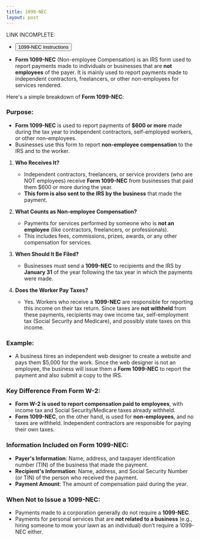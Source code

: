 ```yaml
---
title: 1099-NEC
layout: post
---
```


LINK INCOMPLETE:
<script> function buttonIrsForms() { window.open("https://mcc-us.github.io/ea/others/view.p4491i1099-mec"); } </script>
- <button onclick="buttonIrsForms()">1099-NEC Instructions</button>


- **Form 1099-NEC** (Non-employee Compensation) is an IRS form used to report payments made to individuals or businesses that are **not employees** of the payer. It is mainly used to report payments made to independent contractors, freelancers, or other non-employees for services rendered.

Here's a simple breakdown of **Form 1099-NEC**:

### Purpose:
- **Form 1099-NEC** is used to report payments of **$600 or more** made during the tax year to independent contractors, self-employed workers, or other non-employees.
- Businesses use this form to report **non-employee compensation** to the IRS and to the worker.

1. **Who Receives It?**
   - Independent contractors, freelancers, or service providers (who are NOT employees) receive **Form 1099-NEC** from businesses that paid them \$600 or more during the year.
   - **This form is also sent to the IRS by the business** that made the payment.

2. **What Counts as Non-employee Compensation?**
   - Payments for services performed by someone who is **not an employee** (like contractors, freelancers, or professionals).
   - This includes fees, commissions, prizes, awards, or any other compensation for services.

3. **When Should It Be Filed?**
   - Businesses must send a **1099-NEC** to recipients and the IRS by **January 31** of the year following the tax year in which the payments were made.

4. **Does the Worker Pay Taxes?**
   - Yes. Workers who receive a **1099-NEC** are responsible for reporting this income on their tax return. Since taxes are **not withheld** from these payments, recipients may owe income tax, self-employment tax (Social Security and Medicare), and possibly state taxes on this income.

### Example:
- A business hires an independent web designer to create a website and pays them $5,000 for the work. Since the web designer is not an employee, the business will issue them a **Form 1099-NEC** to report the payment and also submit a copy to the IRS.

### Key Difference From Form W-2:
- **Form W-2 is used to report compensation paid to employees**, with income tax and Social Security/Medicare taxes already withheld.
- **Form 1099-NEC**, on the other hand, is used for **non-employees**, and no taxes are withheld. Independent contractors are responsible for paying their own taxes.

### Information Included on Form 1099-NEC:
- **Payer's Information**: Name, address, and taxpayer identification number (TIN) of the business that made the payment.
- **Recipient's Information**: Name, address, and Social Security Number (or TIN) of the person who received the payment.
- **Payment Amount**: The amount of compensation paid during the year.

### When Not to Issue a 1099-NEC:
- Payments made to a corporation generally do not require a **1099-NEC**.
- Payments for personal services that are **not related to a business** (e.g., hiring someone to mow your lawn as an individual) don’t require a 1099-NEC either.
